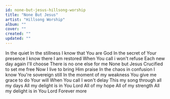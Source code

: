 ```yaml
---
id: none-but-jesus-hillsong-worship
title: "None But Jesus"
artist: "Hillsong Worship"
album: ""
cover: ""
created: ""
updated: ""
---
```


In the quiet
In the stillness
I know that You are God
In the secret of Your presence
I know there I am restored
When You call i won't refuse
Each new day again I'll choose
There is no one else for me
None but Jesus
Crucified to set me free
Now I live to bring Him praise
In the chaos in confusion
I know You're sovereign still
In the moment of my weakness
You give me grace to do Your will
When You call I won't delay
This my song through all my days
All my delight is in You Lord
All of my hope
All of my strength
All my delight is in You Lord
Forever more